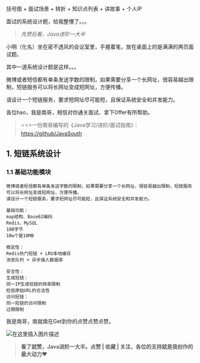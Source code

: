 括号图 + 面试场景 + 转折 + 知识点列表 + 讲故事 + 个人IP



面试的系统设计题，给我整懵了。。。

> *先赞后看，Java进阶一大半*

小明（化名）坐在密不透风的会议室里，手握着笔，放在桌面上的是满满的两页面试题。

其中一道系统设计题是这样。。。

微博或者短信都有单条发送字数的限制，如果需要分享一个长网址，很容易越出限制，短链服务可以将长网址变成短网址，方便传播。

请设计一个短链服务，要求短网址尽可能短，且保证系统安全和并发能力。

各位hao，我是南哥，相信对你通关面试、拿下Offer有所帮助。

> ⭐⭐⭐一份南哥编写的《Java学习/进阶/面试指南》：[https://github/JavaSouth](https://github.com/hdgaadd/JavaSouth)

## 1. 短链系统设计

### 1.1 基础功能模块



















```
微博或者短信都有单条发送字数的限制，如果需要分享一个长网址，很容易越出限制，短链服务可以将长网址变成短网址，方便传播。
请设计一个短链服务，要求短网址尽可能短，且保证系统安全和并发能力。

基础功能：
map结构、Base62编码
Redis、MySQL
100字节
10w个是10MB

稳定性：
Redis热门短链 + LRU本地缓存
消息队列 + 异步插入数据库

安全性：
生成短链：
同一IP生成短链的频率限制
检验原始URL的合法性
访问短链：
同一短链的访问限制
过期限制
```



















我是南哥，南就南在Get到你的点赞点赞点赞。

![在这里插入图片描述](https://i-blog.csdnimg.cn/direct/5aec0d18ddd64827a06a266a1a066dfa.gif#pic_center)


> **看了就赞，Java进阶一大半。点赞 | 收藏 | 关注，各位的支持就是我创作的最大动力**❤️
